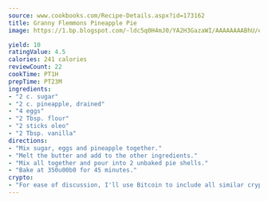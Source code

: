 ```yaml
---
source: www.cookbooks.com/Recipe-Details.aspx?id=173162
title: Granny Flemmons Pineapple Pie
image: https://1.bp.blogspot.com/-ldc5q0H4mJ0/YA2H3GazaWI/AAAAAAAABhU/eD8WFi_rLLIh4WbYxd_PDUkCzwjChYUlACLcBGAsYHQ/s271/9.png

yield: 10
ratingValue: 4.5
calories: 241 calories
reviewCount: 22
cookTime: PT1H
prepTime: PT23M
ingredients:
- "2 c. sugar"
- "2 c. pineapple, drained"
- "4 eggs"
- "2 Tbsp. flour"
- "2 sticks oleo"
- "2 Tbsp. vanilla"
directions:
- "Mix sugar, eggs and pineapple together."
- "Melt the butter and add to the other ingredients."
- "Mix all together and pour into 2 unbaked pie shells."
- "Bake at 350u00b0 for 45 minutes."
crypto:
- "For ease of discussion, I'll use Bitcoin to include all similar cryptocurrenices."
---
```

